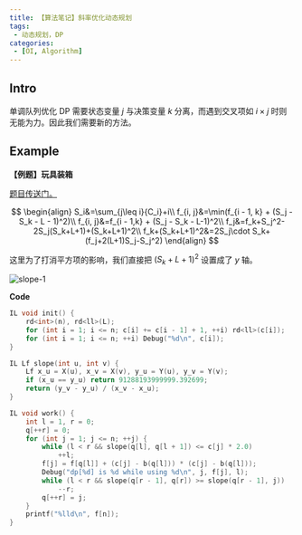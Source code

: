 ```yaml
---
title: 【算法笔记】斜率优化动态规划
tags:
 - 动态规划，DP
categories:
 - [OI, Algorithm]
---
```


## Intro
单调队列优化 DP 需要状态变量 $j$ 与决策变量 $k$ 分离，而遇到交叉项如 $i\times j$ 时则无能为力。因此我们需要新的方法。

<!--more-->

## Example

**【例题】玩具装箱**

[题目传送门。](https://www.luogu.com.cn/problem/P3195)

$$
\begin{align}
S_i&=\sum_{j\leq i}{C_i}+i\\
f_{i, j}&=\min(f_{i - 1, k} + (S_j - S_k - L - 1)^2)\\
f_{i, j}&=f_{i - 1,k} + (S_j - S_k - L-1)^2\\
f_j&=f_k+S_j^2-2S_j(S_k+L+1)+(S_k+L+1)^2\\
f_k+(S_k+L+1)^2&=2S_j\cdot S_k+(f_j+2(L+1)S_j-S_j^2)
\end{align}
$$

这里为了打消平方项的影响，我们直接把 $(S_k+L+1)^2$ 设置成了 $y$ 轴。

![slope-1](/images/slope-1.png)

**Code**

```cpp Init
IL void init() {
	rd<int>(n), rd<ll>(L);
	for (int i = 1; i <= n; c[i] += c[i - 1] + 1, ++i) rd<ll>(c[i]);
	for (int i = 1; i <= n; ++i) Debug("%d\n", c[i]);
}
```

```cpp DP
IL Lf slope(int u, int v) {
	Lf x_u = X(u), x_v = X(v), y_u = Y(u), y_v = Y(v);
	if (x_u == y_u) return 91288193999999.392699;
	return (y_v - y_u) / (x_v - x_u);
}

IL void work() {
	int l = 1, r = 0;
	q[++r] = 0;
	for (int j = 1; j <= n; ++j) {
		while (l < r && slope(q[l], q[l + 1]) <= c[j] * 2.0)
			++l;
		f[j] = f[q[l]] + (c[j] - b(q[l])) * (c[j] - b(q[l]));
		Debug("dp[%d] is %d while using %d\n", j, f[j], l);
		while (l < r && slope(q[r - 1], q[r]) >= slope(q[r - 1], j))
			--r;
		q[++r] = j;
	}
	printf("%lld\n", f[n]);
}
```